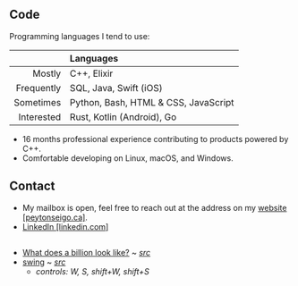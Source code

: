 ## Code

Programming languages I tend to use:

||Languages|
|-:|:-|
|Mostly|C++, Elixir|
|Frequently|SQL, Java, Swift (iOS)|
|Sometimes|Python, Bash, HTML & CSS, JavaScript|
|Interested|Rust, Kotlin (Android), Go|

- 16 months professional experience contributing to products powered by C++.
- Comfortable developing on Linux, macOS, and Windows.

## Contact

- My mailbox is open, feel free to reach out at the address on my [website \[peytonseigo.ca\]](http://peytonseigo.ca).
- [LinkedIn \[linkedin.com\]](https://linkedin.com/in/peytonseigo)

## 

- [What does a billion look like?](https://pseigo.github.io/what-does-a-billion-look-like/) ~ _[src](https://github.com/pseigo/what-does-a-billion-look-like)_
- [swing](https://peytonseigo.ca/projects/swing/) ~ _[src](https://peytonseigo.ca/projects/swing/src/main.js)_
  - _controls: W, S, shift+W, shift+S_
